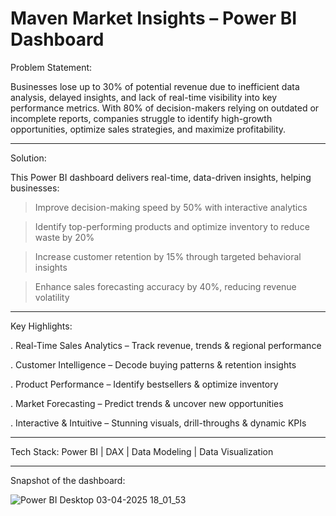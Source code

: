 #  Maven Market Insights – Power BI Dashboard

 Problem Statement:

Businesses lose up to 30% of potential revenue due to inefficient data analysis, delayed insights, and lack of real-time visibility into key performance metrics. With 80% of decision-makers relying on outdated or incomplete reports, companies struggle to identify high-growth opportunities, optimize sales strategies, and maximize profitability.

----

 Solution:

This Power BI dashboard delivers real-time, data-driven insights, helping businesses:

> Improve decision-making speed by 50% with interactive analytics

> Identify top-performing products and optimize inventory to reduce waste by 20%

> Increase customer retention by 15% through targeted behavioral insights

> Enhance sales forecasting accuracy by 40%, reducing revenue volatility

----


 Key Highlights:

. Real-Time Sales Analytics – Track revenue, trends & regional performance

. Customer Intelligence – Decode buying patterns & retention insights

. Product Performance – Identify bestsellers & optimize inventory

. Market Forecasting – Predict trends & uncover new opportunities

. Interactive & Intuitive – Stunning visuals, drill-throughs & dynamic KPIs

----

 Tech Stack: Power BI | DAX | Data Modeling | Data Visualization

----

 Snapshot of the dashboard: 

![Power BI Desktop 03-04-2025 18_01_53](https://github.com/user-attachments/assets/1728e5bf-03e6-4cd4-b611-9fd8ecbaad59)
